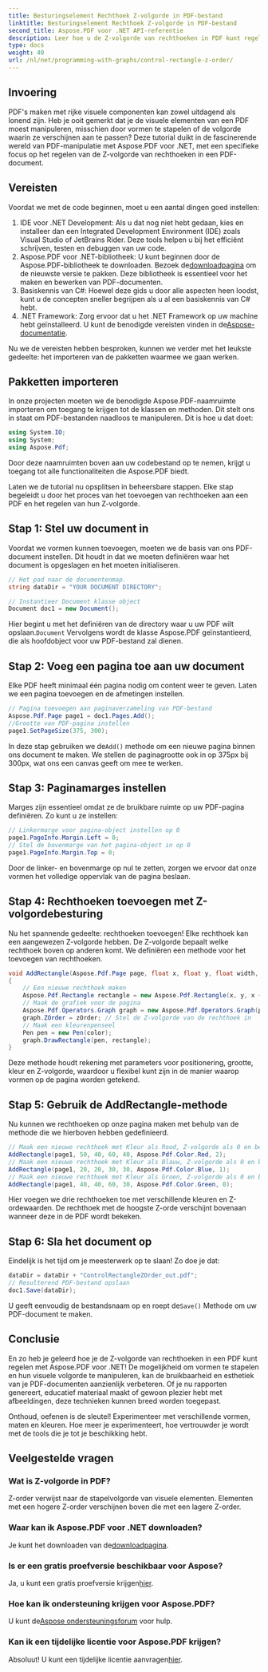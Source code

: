 ```yaml
---
title: Besturingselement Rechthoek Z-volgorde in PDF-bestand
linktitle: Besturingselement Rechthoek Z-volgorde in PDF-bestand
second_title: Aspose.PDF voor .NET API-referentie
description: Leer hoe u de Z-volgorde van rechthoeken in PDF kunt regelen met Aspose.PDF voor .NET in deze gedetailleerde stapsgewijze tutorial. Ideaal voor ontwikkelaars die PDF-documenten willen verbeteren.
type: docs
weight: 40
url: /nl/net/programming-with-graphs/control-rectangle-z-order/
---
```

## Invoering

PDF's maken met rijke visuele componenten kan zowel uitdagend als lonend zijn. Heb je ooit gemerkt dat je de visuele elementen van een PDF moest manipuleren, misschien door vormen te stapelen of de volgorde waarin ze verschijnen aan te passen? Deze tutorial duikt in de fascinerende wereld van PDF-manipulatie met Aspose.PDF voor .NET, met een specifieke focus op het regelen van de Z-volgorde van rechthoeken in een PDF-document. 

## Vereisten 

Voordat we met de code beginnen, moet u een aantal dingen goed instellen:

1. IDE voor .NET Development: Als u dat nog niet hebt gedaan, kies en installeer dan een Integrated Development Environment (IDE) zoals Visual Studio of JetBrains Rider. Deze tools helpen u bij het efficiënt schrijven, testen en debuggen van uw code.
2.  Aspose.PDF voor .NET-bibliotheek: U kunt beginnen door de Aspose.PDF-bibliotheek te downloaden. Bezoek de[downloadpagina](https://releases.aspose.com/pdf/net/) om de nieuwste versie te pakken. Deze bibliotheek is essentieel voor het maken en bewerken van PDF-documenten.
3. Basiskennis van C#: Hoewel deze gids u door alle aspecten heen loodst, kunt u de concepten sneller begrijpen als u al een basiskennis van C# hebt.
4.  .NET Framework: Zorg ervoor dat u het .NET Framework op uw machine hebt geïnstalleerd. U kunt de benodigde vereisten vinden in de[Aspose-documentatie](https://reference.aspose.com/pdf/net/).

Nu we de vereisten hebben besproken, kunnen we verder met het leukste gedeelte: het importeren van de pakketten waarmee we gaan werken.

## Pakketten importeren

In onze projecten moeten we de benodigde Aspose.PDF-naamruimte importeren om toegang te krijgen tot de klassen en methoden. Dit stelt ons in staat om PDF-bestanden naadloos te manipuleren. Dit is hoe u dat doet:

```csharp
using System.IO;
using System;
using Aspose.Pdf;
```

Door deze naamruimten boven aan uw codebestand op te nemen, krijgt u toegang tot alle functionaliteiten die Aspose.PDF biedt.

Laten we de tutorial nu opsplitsen in beheersbare stappen. Elke stap begeleidt u door het proces van het toevoegen van rechthoeken aan een PDF en het regelen van hun Z-volgorde.

## Stap 1: Stel uw document in

Voordat we vormen kunnen toevoegen, moeten we de basis van ons PDF-document instellen. Dit houdt in dat we moeten definiëren waar het document is opgeslagen en het moeten initialiseren.

```csharp
// Het pad naar de documentenmap.
string dataDir = "YOUR DOCUMENT DIRECTORY";

// Instantieer Document klasse object
Document doc1 = new Document();
```
 Hier begint u met het definiëren van de directory waar u uw PDF wilt opslaan.`Document` Vervolgens wordt de klasse Aspose.PDF geïnstantieerd, die als hoofdobject voor uw PDF-bestand zal dienen.

## Stap 2: Voeg een pagina toe aan uw document

Elke PDF heeft minimaal één pagina nodig om content weer te geven. Laten we een pagina toevoegen en de afmetingen instellen.

```csharp
// Pagina toevoegen aan paginaverzameling van PDF-bestand
Aspose.Pdf.Page page1 = doc1.Pages.Add();
//Grootte van PDF-pagina instellen
page1.SetPageSize(375, 300);
```
 In deze stap gebruiken we de`Add()` methode om een nieuwe pagina binnen ons document te maken. We stellen de paginagrootte ook in op 375px bij 300px, wat ons een canvas geeft om mee te werken.

## Stap 3: Paginamarges instellen 

Marges zijn essentieel omdat ze de bruikbare ruimte op uw PDF-pagina definiëren. Zo kunt u ze instellen:

```csharp
// Linkermarge voor pagina-object instellen op 0
page1.PageInfo.Margin.Left = 0;
// Stel de bovenmarge van het pagina-object in op 0
page1.PageInfo.Margin.Top = 0;
```
Door de linker- en bovenmarge op nul te zetten, zorgen we ervoor dat onze vormen het volledige oppervlak van de pagina beslaan.

## Stap 4: Rechthoeken toevoegen met Z-volgordebesturing

Nu het spannende gedeelte: rechthoeken toevoegen! Elke rechthoek kan een aangewezen Z-volgorde hebben. De Z-volgorde bepaalt welke rechthoek boven op anderen komt. We definiëren een methode voor het toevoegen van rechthoeken.

```csharp
void AddRectangle(Aspose.Pdf.Page page, float x, float y, float width, float height, Aspose.Pdf.Color color, int zOrder)
{
    // Een nieuwe rechthoek maken
    Aspose.Pdf.Rectangle rectangle = new Aspose.Pdf.Rectangle(x, y, x + width, y + height);
    // Maak de grafiek voor de pagina
    Aspose.Pdf.Operators.Graph graph = new Aspose.Pdf.Operators.Graph(page);
    graph.ZOrder = zOrder; // Stel de Z-volgorde van de rechthoek in
    // Maak een kleurenpenseel
    Pen pen = new Pen(color);
    graph.DrawRectangle(pen, rectangle);
}
```
Deze methode houdt rekening met parameters voor positionering, grootte, kleur en Z-volgorde, waardoor u flexibel kunt zijn in de manier waarop vormen op de pagina worden getekend.

## Stap 5: Gebruik de AddRectangle-methode

Nu kunnen we rechthoeken op onze pagina maken met behulp van de methode die we hierboven hebben gedefinieerd.

```csharp
// Maak een nieuwe rechthoek met Kleur als Rood, Z-volgorde als 0 en bepaalde afmetingen
AddRectangle(page1, 50, 40, 60, 40, Aspose.Pdf.Color.Red, 2);
// Maak een nieuwe rechthoek met Kleur als Blauw, Z-volgorde als 0 en bepaalde afmetingen
AddRectangle(page1, 20, 20, 30, 30, Aspose.Pdf.Color.Blue, 1);
// Maak een nieuwe rechthoek met Kleur als Groen, Z-volgorde als 0 en bepaalde afmetingen
AddRectangle(page1, 40, 40, 60, 30, Aspose.Pdf.Color.Green, 0);
```
Hier voegen we drie rechthoeken toe met verschillende kleuren en Z-ordewaarden. De rechthoek met de hoogste Z-orde verschijnt bovenaan wanneer deze in de PDF wordt bekeken.

## Stap 6: Sla het document op 

Eindelijk is het tijd om je meesterwerk op te slaan! Zo doe je dat:

```csharp
dataDir = dataDir + "ControlRectangleZOrder_out.pdf";
// Resulterend PDF-bestand opslaan
doc1.Save(dataDir);
```
 U geeft eenvoudig de bestandsnaam op en roept de`Save()` Methode om uw PDF-document te maken.

## Conclusie 

En zo heb je geleerd hoe je de Z-volgorde van rechthoeken in een PDF kunt regelen met Aspose.PDF voor .NET! De mogelijkheid om vormen te stapelen en hun visuele volgorde te manipuleren, kan de bruikbaarheid en esthetiek van je PDF-documenten aanzienlijk verbeteren. Of je nu rapporten genereert, educatief materiaal maakt of gewoon plezier hebt met afbeeldingen, deze technieken kunnen breed worden toegepast.

Onthoud, oefenen is de sleutel! Experimenteer met verschillende vormen, maten en kleuren. Hoe meer je experimenteert, hoe vertrouwder je wordt met de tools die je tot je beschikking hebt.

## Veelgestelde vragen

### Wat is Z-volgorde in PDF?
Z-order verwijst naar de stapelvolgorde van visuele elementen. Elementen met een hogere Z-order verschijnen boven die met een lagere Z-order.

### Waar kan ik Aspose.PDF voor .NET downloaden?
 Je kunt het downloaden van de[downloadpagina](https://releases.aspose.com/pdf/net/).

### Is er een gratis proefversie beschikbaar voor Aspose?
 Ja, u kunt een gratis proefversie krijgen[hier](https://releases.aspose.com/).

### Hoe kan ik ondersteuning krijgen voor Aspose.PDF?
 U kunt de[Aspose ondersteuningsforum](https://forum.aspose.com/c/pdf/10) voor hulp.

### Kan ik een tijdelijke licentie voor Aspose.PDF krijgen?
 Absoluut! U kunt een tijdelijke licentie aanvragen[hier](https://purchase.aspose.com/temporary-license/).